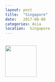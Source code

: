 ```yaml
---
layout: post
title:  "Singapore"
date:   2017-08-08
categories: Asia
location:  Singapore
---
```



<br>
<div class="post-image center">
<img src="https://pbs.twimg.com/profile_images/934851009309839360/U5PjXCDE_400x400.jpg" style="height:100px; width: auto;"></div>

